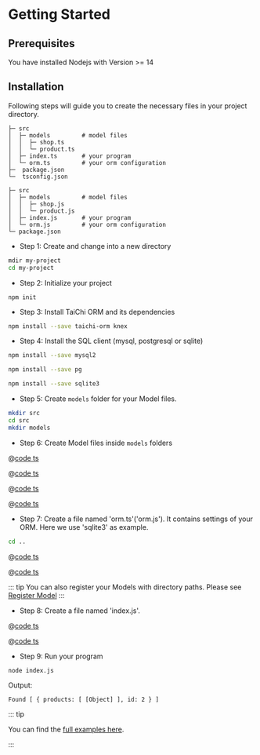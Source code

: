 # Getting Started


## Prerequisites

You have installed Nodejs with Version >= 14

## Installation

Following steps will guide you to create the necessary files in your project directory.

<CodeGroup>
  <CodeGroupItem title="TS" active>

```:no-line-numbers
├─ src
│  ├─ models         # model files
│  │  ├─ shop.ts
│  │  └─ product.ts
│  ├─ index.ts       # your program
│  └─ orm.ts         # your orm configuration
├─  package.json
└─  tsconfig.json
```

  </CodeGroupItem>
  <CodeGroupItem title="JS">

```:no-line-numbers
├─ src
│  ├─ models         # model files
│  │  ├─ shop.js
│  │  └─ product.js
│  ├─ index.js       # your program
│  └─ orm.js         # your orm configuration
└─ package.json
```
  </CodeGroupItem>
</CodeGroup>


- Step 1: Create and change into a new directory

```bash
mdir my-project
cd my-project
```

- Step 2: Initialize your project
```
npm init
```

- Step 3: Install TaiChi ORM and its dependencies
```bash
npm install --save taichi-orm knex
```

- Step 4: Install the SQL client (mysql, postgresql or sqlite)
<CodeGroup>
  <CodeGroupItem title="Mysql" active>

```bash
npm install --save mysql2
```

  </CodeGroupItem>
  <CodeGroupItem title="Postgresql">

```bash
npm install --save pg
```

  </CodeGroupItem>

  <CodeGroupItem title="sqlite">

```bash
npm install --save sqlite3
```

  </CodeGroupItem>
</CodeGroup>

- Step 5: Create `models` folder for your Model files.

```bash
mkdir src
cd src
mkdir models
```

- Step 6: Create Model files inside `models` folders


<CodeGroup>
  <CodeGroupItem title="TS" active>

@[code ts](../../examples/getting-started-typescript/src/models/shop.ts)

  </CodeGroupItem>
  <CodeGroupItem title="JS">


@[code ts](../../examples/getting-started-javascript/src/models/shop.js)

  </CodeGroupItem>
</CodeGroup>



<CodeGroup>
  <CodeGroupItem title="TS" active>

@[code ts](../../examples/getting-started-typescript/src/models/product.ts)

  </CodeGroupItem>
  <CodeGroupItem title="JS">


@[code ts](../../examples/getting-started-javascript/src/models/product.js)

  </CodeGroupItem>
</CodeGroup>



- Step 7: Create a file named 'orm.ts'('orm.js'). It contains settings of your ORM. Here we use 'sqlite3' as example.


```bash
cd ..
```

<CodeGroup>
  <CodeGroupItem title="TS" active>

@[code ts](../../examples/getting-started-typescript/src/orm.ts)

  </CodeGroupItem>
  <CodeGroupItem title="JS">


@[code ts](../../examples/getting-started-javascript/src/orm.js)

  </CodeGroupItem>
</CodeGroup>


::: tip
You can also register your Models with directory paths. Please see [Register Model](./concepts/orm.md#register-models)
:::


- Step 8: Create a file named 'index.js'.


<CodeGroup>
  <CodeGroupItem title="TS" active>

@[code ts](../../examples/getting-started-typescript/src/index.ts)

  </CodeGroupItem>
  <CodeGroupItem title="JS">


@[code ts](../../examples/getting-started-javascript/src/index.js)

  </CodeGroupItem>
</CodeGroup>


- Step 9: Run your program

```bash
node index.js
```

Output:
```
Found [ { products: [ [Object] ], id: 2 } ]
```

::: tip

You can find the [full examples here](https://github.com/thfai2000/taichi-orm/tree/main/examples/). 

:::